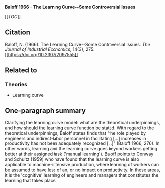 **Baloff 1966 - The Learning Curve--Some Controversial Issues**

[[_TOC_]]

## Citation
Baloff, N. (1966). The Learning Curve--Some Controversial Issues. *The Journal of Industrial Economics*, 14(3), 275. [[https://doi.org/10.2307/2097555]]

## Related to

### Theories
* Learning curve

## One-paragraph summary
Clarifying the learning curve model: what are the theoretical underpinnings, and how should the learning curve function be stated. With regard to the theoretical underpinnings, Baloff states finds that "the role played by engineers and indirect-labor personnel in facilitating [...] increases in productivity has not been adequately recognized [...]" (Baloff 1966, 276). In other words, learning and the learning curve goes beyond workers getting better at their assigned task ('manual learning'). Baloff points to Conway and Schultz (1959) who have found that the learning curve is also applicable to machine-intensive production, where learning of workers can be assumed to have less of an, or no impact on productivity. In these areas, it is the 'cognitive' learning of engineers and managers that constitutes the learning that takes place.
